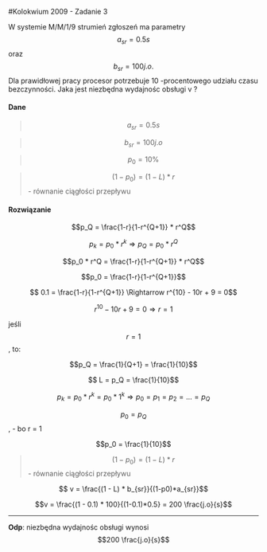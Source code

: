 #Kolokwium 2009 - Zadanie 3

W systemie M/M/1/9 strumień zgłoszeń ma parametry $$a_{sr} = 0.5 s$$ oraz $$b_{sr} = 100 j.o.$$ Dla prawidłowej pracy procesor potrzebuje 
 10 -procentowego udziału czasu bezczynności. Jaka jest niezbędna wydajnośc obsługi v ?
 
#### Dane
> $$a_{sr} = 0.5 s$$ 

> $$b_{sr} = 100 j.o$$ 

> $$p_0 = 10 \%$$

> $$( 1 - p_0 ) = ( 1 - L ) * r$$ - równanie ciągłości przepływu
 
#### Rozwiązanie 

$$p_Q = \frac{1-r}{1-r^{Q+1}} * r^Q$$

$$p_k = p_0 * r^k \Rightarrow p_Q = p_0 * r^Q$$

$$p_0 * r^Q = \frac{1-r}{1-r^{Q+1}} * r^Q$$

$$p_0 = \frac{1-r}{1-r^{Q+1}}$$

$$ 0.1 = \frac{1-r}{1-r^{Q+1}} \Rightarrow r^{10} - 10r + 9 = 0$$

$$r^{10} - 10r + 9 = 0 \Rightarrow r = 1$$

jeśli $$r = 1$$, to:

$$p_Q = \frac{1}{Q+1} = \frac{1}{10}$$

$$ L = p_Q = \frac{1}{10}$$

$$p_k = p_0 * r^k = p_0 * 1^k \Rightarrow p_0 = p_1 = p_2 = ... = p_Q$$

$$p_0 = p_Q$$, - bo r = 1

$$p_0 = \frac{1}{10}$$

> $$( 1 - p_0 ) = ( 1 - L ) * r$$ - równanie ciągłości przepływu
 
$$ v = \frac{(1 - L) * b_{sr}}{(1-p0)*a_{sr}}$$

$$v = \frac{(1 - 0.1) * 100}{(1-0.1)*0.5} = 200 \frac{j.o}{s}$$

----
**Odp**: niezbędna wydajnośc obsługi wynosi $$200 \frac{j.o}{s}$$